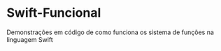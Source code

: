 # Swift-Funcional
Demonstrações em código de como funciona os sistema de funções na linguagem Swift
